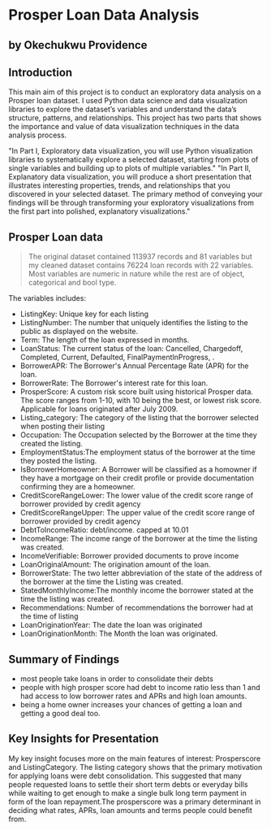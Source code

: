 # Prosper Loan Data Analysis
## by Okechukwu Providence

## Introduction
This main aim of this project is to conduct an exploratory data analysis on a Prosper loan dataset. I used Python data science and data visualization libraries to explore the dataset’s variables and understand the data’s structure, patterns, and relationships. This project has two parts that shows the importance and value of data visualization techniques in the data analysis process.

"In Part I, Exploratory data visualization, you will use Python visualization libraries to systematically explore a selected dataset, starting from plots of single variables and building up to plots of multiple variables."
"In Part II, Explanatory data visualization, you will produce a short presentation that illustrates interesting properties, trends, and relationships that you discovered in your selected dataset. The primary method of conveying your findings will be through transforming your exploratory visualizations from the first part into polished, explanatory visualizations."

## Prosper Loan data
> The original dataset contained 113937 records and 81 variables but my cleaned dataset contains 76224 loan records with 22 variables. Most variables are numeric in nature while the rest are of object, categorical and bool type.

The variables includes:

- ListingKey: Unique key for each listing
- ListingNumber: The number that uniquely identifies the listing to the public as displayed on the website.
- Term: The length of the loan expressed in months.
- LoanStatus: The current status of the loan: Cancelled, Chargedoff, Completed, Current, Defaulted, FinalPaymentInProgress, .
- BorrowerAPR: The Borrower's Annual Percentage Rate (APR) for the loan.
- BorrowerRate: The Borrower's interest rate for this loan.
- ProsperScore: A custom risk score built using historical Prosper data. The score ranges from 1-10, with 10 being the best, or lowest risk score. Applicable for loans originated after July 2009.
- Listing_category: The category of the listing that the borrower selected when posting their listing
- Occupation: The Occupation selected by the Borrower at the time they created the listing.
- EmploymentStatus:The employment status of the borrower at the time they posted the listing.
- IsBorrowerHomeowner: A Borrower will be classified as a homowner if they have a mortgage on their credit profile or provide documentation confirming they are a homeowner.
- CreditScoreRangeLower: The lower value of the credit score range of borrower provided by credit agency
- CreditScoreRangeUpper: The upper value of the credit score range of borrower provided by credit agency
- DebtToIncomeRatio: debt/income. capped at 10.01
- IncomeRange: The income range of the borrower at the time the listing was created.
- IncomeVerifiable: Borrower provided documents to prove income
- LoanOriginalAmount: The origination amount of the loan.
- BorrowerState: The two letter abbreviation of the state of the address of the borrower at the time the Listing was created.
- StatedMonthlyIncome:The monthly income the borrower stated at the time the listing was created.
- Recommendations: Number of recommendations the borrower had at the time of listing
- LoanOriginationYear: The date the loan was originated
- LoanOriginationMonth: The Month the loan was originated.


## Summary of Findings
- most people take loans in order to consolidate their debts
- people with high prosper score had debt to income ratio less than 1 and had access to low borrower rates and APRs and high loan amounts.
- being a home owner increases your chances of getting a loan and getting a good deal too.

## Key Insights for Presentation
 My key insight focuses more on the main features of interest: Prosperscore and ListingCategory. The listing category shows that the primary motivation for applying loans were debt consolidation. This suggested that many people requested loans to settle their short term debts or everyday bills while waiting to get enough to make a single bulk long term payment in form of the loan repayment.The prosperscore was a primary determinant in deciding what rates, APRs, loan amounts and terms people could benefit from.  